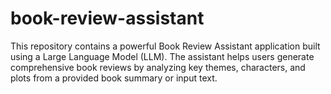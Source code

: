 # book-review-assistant
This repository contains a powerful Book Review Assistant application built using a Large Language Model (LLM). The assistant helps users generate comprehensive book reviews by analyzing key themes, characters, and plots from a provided book summary or input text. 
